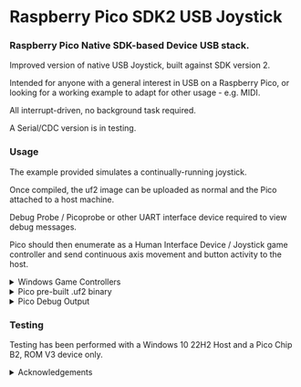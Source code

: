 # Raspberry Pico SDK2 USB Joystick

### Raspberry Pico Native SDK-based Device USB stack.

Improved version of native USB Joystick, built against SDK version 2.

Intended for anyone with a general interest in USB on a Raspberry Pico, or looking for a working example to adapt for other usage - e.g. MIDI.

All interrupt-driven, no background task required. 

A Serial/CDC version is in testing.

### Usage

The example provided simulates a continually-running joystick.

Once compiled, the uf2 image can be uploaded as normal and the Pico attached to a host machine.

Debug Probe / Picoprobe or other UART interface device required to view debug messages.

Pico should then enumerate as a Human Interface Device / Joystick game controller and send continuous axis movement and button activity to the host.

<details><summary>Windows Game Controllers</summary>  

#### Windows Game Controllers
<p>
   
On a Windows machine, type joy.cpl into the search box to display the game controller properties.

<p float="left">

<img src="screenshots/joy_cpl.png" alt="Control Panel" title="Game Controllers" width="25%" height="25%">
<img src="screenshots/pico_sdk_joystick.png" alt="Joystick" title="Joystick Properties" width="20%" height="20%">

The properties windows should update continually at a nominal rate of 1Hz.

</p>

</p>

<p>

</p>
</details>

<details><summary>Pico pre-built .uf2 binary</summary>

</p>

Pre-Built .uf2 [available here](https://github.com/Serialcomms/Raspberry-Pico-SDK2-USB-Joystick/releases/tag/v_0.1)

</p>
</details>

<details><summary>Pico Debug Output</summary>  

#### Pico Debug Output

<img src="screenshots/PuTTY_session.png" alt="PuTTY" title="PuTTY Session" width="40%" height="40%">

</p>
</details>

### Testing

Testing has been performed with a Windows 10 22H2 Host and a Pico Chip B2, ROM V3 device only.

<details><summary>Acknowledgements</summary>  
<p>

* [Microsoft USB Device Enumeration](https://techcommunity.microsoft.com/t5/microsoft-usb-blog/how-does-usb-stack-enumerate-a-device/ba-p/270685)
* [Microsoft USB Control Transfer](https://learn.microsoft.com/en-us/windows-hardware/drivers/usbcon/usb-control-transfer)
* [USB Descriptor and Request Parser](https://eleccelerator.com/usbdescreqparser/)
* [Thesycon USB Descriptor Dumper](https://www.thesycon.de/eng/usb_descriptordumper.shtml)
* [Tana USB Sniffer](https://github.com/tana/pico_usb_sniffer)
* [Ataradov USB Sniffer](https://github.com/ataradov/usb-sniffer-lite)
* [phind.com](https://phind.com)

</p>
</details>
